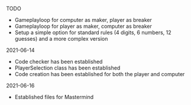 TODO
- Gameplayloop for computer as maker, player as breaker
- Gameplayloop for player as maker, computer as breaker
- Setup a simple option for standard rules (4 digits, 6 numbers, 12 guesses) and a more complex version

2021-06-14
- Code checker has been established
- PlayerSelection class has been established
- Code creation has been established for both the player and computer

2021-06-16
- Established files for Mastermind
